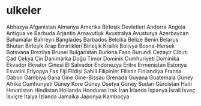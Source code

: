 # ulkeler
Abhazya
Afganistan
Almanya
Amerika Birleşik Devletleri
Andorra
Angola
Antigua ve Barbuda
Arjantin
Arnavutluk
Avustralya
Avusturya
Azerbaycan
Bahamalar
Bahreyn
Bangladeş
Barbados
Belçika
Belize
Benin
Belarus
Bhutan
Birleşik Arap Emirlikleri
Birleşik Krallık
Bolivya
Bosna-Hersek
Botsvana
Brezilya
Brunei
Bulgaristan
Burkina Faso
Burundi
Cezayir
Cibuti
Çad
Çekya
Çin
Danimarka
Doğu Timor
Dominik Cumhuriyeti
Dominika
Ekvador
Ekvator Ginesi
El Salvador
Endonezya
Eritre
Ermenistan
Estonya
Esvatini
Etiyopya
Fas
Fiji
Fildişi Sahili
Filipinler
Filistin
Finlandiya
Fransa
Gabon
Gambiya
Gana
Gine
Gine-Bissau
Grenada
Guyana
Guatemala
Güney Afrika Cumhuriyeti
Güney Kore
Güney Osetya
Güney Sudan
Gürcistan
Haiti
Hırvatistan
Hindistan
Hollanda
Honduras
Irak
İran
İrlanda
İspanya
İsrail
İsveç
İsviçre
İtalya
İzlanda
Jamaika
Japonya
Kamboçya
